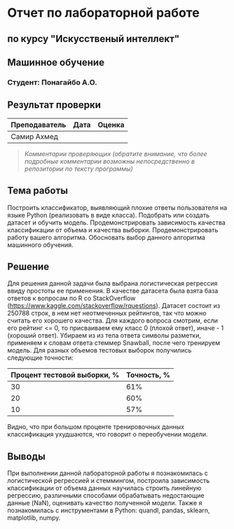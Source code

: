 # Отчет по лабораторной работе
## по курсу "Искусственый интеллект"

## Машинное обучение

### Студент: Понагайбо А.О.

## Результат проверки

| Преподаватель     | Дата         |  Оценка       |
|-------------------|--------------|---------------|
| Самир Ахмед |              |               |

> *Комментарии проверяющих (обратите внимание, что более подробные комментарии возможны непосредственно в репозитории по тексту программы)*

## Тема работы

Построить классификатор, выявляющий плохие ответы пользователя на языке Python (реализовать в виде класса). Подобрать или создать датасет и обучить модель. Продемонстрировать зависимость качества классификации от объема и качества выборки. Продемонстрировать работу вашего алгоритма. Обосновать выбор данного алгоритма машинного обучения.

## Решение
Для решения данной задачи была выбрана логистическая регрессия ввиду простоты ее применения. В качестве датасета была взята база ответов к вопросам по R со StackOverflow (https://www.kaggle.com/stackoverflow/rquestions). Датасет состоит из 250788 строк, в нем нет неотмеченных рейтингов, так что можно считать его хорошего качества.
Для каждого вопроса смотрим, если его рейтинг <= 0, то присваиваем ему класс 0 (плохой ответ), иначе - 1 (хороший ответ). Убираем из из тела ответа символы разметки, применяем к словам ответа стеммер Snawball, после чего тренируем модель. Для разных объемов тестовых выборок получились следующие точности:

| Процент тестовой выборки, %    | Точность, %        |
|--------------------------|--------------|
| 30 |   61%           |
| 20 |   60%           |
| 10 |   57%           |

Видно, что при большом проценте тренировочных данных классификация ухудшаются, что говорит о переобучении модели.

## Выводы

При выполнении данной лабораторной работы я познакомилась с логистической регрессией и стеммингом, построила зависимость классификации от объема данных
научилась строить линейную регрессию, различными способами обрабатывать 
недостающие данные (NaN), оценивать качество полученной модели. Также я познакомилась с инструментами в Python: 
quandl, pandas, sklearn, matplotlib, numpy.
